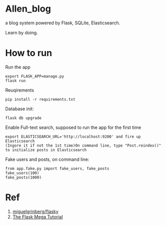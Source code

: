 # Allen_blog
a blog system powered by Flask, SQLite, Elasticsearch.

Learn by doing.

# How to run
Run the app
```
export FLASK_APP=manage.py
flask run
```

Reuqirements
```
pip install -r requirements.txt
```

Database init:
```
flask db upgrade
```

Enable Full-text search, supposed to run the app for the first time
```
export ELASTICSEARCH_URL='http://localhost:9200' and fire up Elasticsearch
(Ingore it if not the 1st time)On command line, type "Post.reindex()" to initialize posts in Elasticsearch  
```

Fake users and posts, on command line:
```
from app.fake.py import fake_users, fake_posts
fake_users(100)
fake_posts(1000)
```

# Ref
1.  [miguelgrinberg/flasky](https://github.com/miguelgrinberg/flasky)
2.  [The Flask Mega Tutorial](https://blog.miguelgrinberg.com/post/the-flask-mega-tutorial-part-xiv-ajax)
